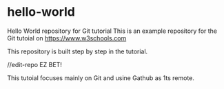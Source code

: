 # hello-world

Hello World repository for Git tutorial
This is an example repository for the Git tutoial on <https://www.w3schools.com>

This repository is built step by step in the tutorial.

//edit-repo
EZ BET!

This tutoial focuses mainly on Git and usine Gathub as 1ts remote.
